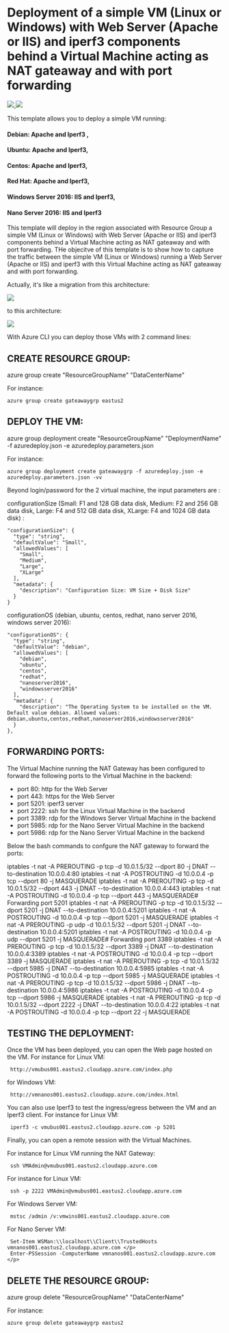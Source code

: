 # Deployment of a simple VM (Linux or Windows) with Web Server (Apache or IIS) and iperf3 components behind a Virtual Machine acting as NAT gateaway and with port forwarding

<a href="https://portal.azure.com/#create/Microsoft.Template/uri/https%3A%2F%2Fraw.githubusercontent.com%2Fflecoqui%2Fazure%2Fmaster%2Fazure-quickstart-templates%2F101-vm-bridge-linux%2Fazuredeploy.json" target="_blank">
    <img src="http://azuredeploy.net/deploybutton.png"/>
</a>
<a href="http://armviz.io/#/?load=https%3A%2F%2Fraw.githubusercontent.com%2Fflecoqui%2Fazure%2Fmaster%2Fazure-quickstart-templates%2F101-vm-bridge-linux%2Fazuredeploy.json" target="_blank">
    <img src="http://armviz.io/visualizebutton.png"/>
</a>


This template allows you to deploy a simple VM running: </p>
#### Debian: Apache and Iperf3 ,
#### Ubuntu: Apache and Iperf3, 
#### Centos: Apache and Iperf3, 
#### Red Hat: Apache and Iperf3,
#### Windows Server 2016: IIS and Iperf3,
#### Nano Server 2016: IIS and Iperf3
This template will deploy in the region associated with Resource Group a simple VM (Linux or Windows) with Web Server (Apache or IIS) and iperf3 components behind a Virtual Machine acting as NAT gateaway and with port forwarding.
THe objecitve of this template is to show how to capture the traffic between the simple VM (Linux or Windows) running a Web Server (Apache or IIS) and iperf3 with this Virtual Machine acting as NAT gateaway and with port forwarding.

Actually, it's like a migration from this architecture:

![](https://raw.githubusercontent.com/flecoqui/azure/master/azure-quickstart-templates/101-vm-bridge-linux/Docs/1-architecture.png)

to this architecture:

![](https://raw.githubusercontent.com/flecoqui/azure/master/azure-quickstart-templates/101-vm-bridge-linux/Docs/2-architecture.png)


With Azure CLI you can deploy those VMs with 2 command lines:

## CREATE RESOURCE GROUP:
azure group create "ResourceGroupName" "DataCenterName"

For instance:

    azure group create gateawaygrp eastus2

## DEPLOY THE VM:
azure group deployment create "ResourceGroupName" "DeploymentName"  -f azuredeploy.json -e azuredeploy.parameters.json

For instance:

    azure group deployment create gateawaygrp -f azuredeploy.json -e azuredeploy.parameters.json -vv

Beyond login/password for the 2 virtual machine, the input parameters are :</p>
configurationSize (Small: F1 and 128 GB data disk, Medium: F2 and 256 GB data disk, Large: F4 and 512 GB data disk, XLarge: F4 and 1024 GB data disk) : 

    "configurationSize": {
      "type": "string",
      "defaultValue": "Small",
      "allowedValues": [
        "Small",
        "Medium",
        "Large",
        "XLarge"
      ],
      "metadata": {
        "description": "Configuration Size: VM Size + Disk Size"
      }
    }

configurationOS (debian, ubuntu, centos, redhat, nano server 2016, windows server 2016): 

    "configurationOS": {
      "type": "string",
      "defaultValue": "debian",
      "allowedValues": [
        "debian",
        "ubuntu",
        "centos",
        "redhat",
        "nanoserver2016",
        "windowsserver2016"
      ],
      "metadata": {
        "description": "The Operating System to be installed on the VM. Default value debian. Allowed values: debian,ubuntu,centos,redhat,nanoserver2016,windowsserver2016"
      }
    },

## FORWARDING PORTS:
The Virtual Machine running the NAT Gateway has been configured to forward the following ports to the Virtual Machine in the backend:
- port 80:		http for the Web Server 
- port 443:		https for the Web Server 
- port 5201:	iperf3 server
- port 2222:	ssh for the Linux Virtual Machine in the backend
- port 3389:	rdp for the Windows Server Virtual Machine in the backend
- port 5985:	rdp for the Nano Server Virtual Machine in the backend
- port 5986:	rdp for the Nano Server Virtual Machine in the backend


Below the bash commands to confgure the NAT gateway to forward the ports:


   iptables -t nat -A PREROUTING -p tcp  -d 10.0.1.5/32 --dport 80 -j DNAT --to-destination 10.0.0.4:80
   iptables -t nat -A POSTROUTING  -d 10.0.0.4 -p tcp --dport 80 -j MASQUERADE
   iptables -t nat -A PREROUTING -p tcp  -d 10.0.1.5/32 --dport 443 -j DNAT --to-destination 10.0.0.4:443
   iptables -t nat -A POSTROUTING  -d 10.0.0.4 -p tcp --dport 443 -j MASQUERADE# Forwarding port 5201
   iptables -t nat -A PREROUTING -p tcp  -d 10.0.1.5/32 --dport 5201 -j DNAT --to-destination 10.0.0.4:5201
   iptables -t nat -A POSTROUTING  -d 10.0.0.4 -p tcp --dport 5201 -j MASQUERADE
   iptables -t nat -A PREROUTING -p udp  -d 10.0.1.5/32 --dport 5201 -j DNAT --to-destination 10.0.0.4:5201
   iptables -t nat -A POSTROUTING  -d 10.0.0.4 -p udp --dport 5201 -j MASQUERADE# Forwarding port 3389
   iptables -t nat -A PREROUTING -p tcp  -d 10.0.1.5/32 --dport 3389 -j DNAT --to-destination 10.0.0.4:3389
   iptables -t nat -A POSTROUTING  -d 10.0.0.4 -p tcp --dport 3389 -j MASQUERADE
   iptables -t nat -A PREROUTING -p tcp  -d 10.0.1.5/32 --dport 5985 -j DNAT --to-destination 10.0.0.4:5985
   iptables -t nat -A POSTROUTING  -d 10.0.0.4 -p tcp --dport 5985 -j MASQUERADE
   iptables -t nat -A PREROUTING -p tcp  -d 10.0.1.5/32 --dport 5986 -j DNAT --to-destination 10.0.0.4:5986
   iptables -t nat -A POSTROUTING  -d 10.0.0.4 -p tcp --dport 5986 -j MASQUERADE
   iptables -t nat -A PREROUTING -p tcp  -d 10.0.1.5/32 --dport 2222 -j DNAT --to-destination 10.0.0.4:22
   iptables -t nat -A POSTROUTING  -d 10.0.0.4 -p tcp --dport 22 -j MASQUERADE



## TESTING THE DEPLOYMENT:
Once the VM has been deployed, you can open the Web page hosted on the VM.
For instance for Linux VM:

     http://vmubus001.eastus2.cloudapp.azure.com/index.php 

for Windows VM:

     http://vmnanos001.eastus2.cloudapp.azure.com/index.html 

</p>
You can also use Iperf3 to test the ingress/egress between the VM and an Iperf3 client.
For instance for Linux VM:

     iperf3 -c vmubus001.eastus2.cloudapp.azure.com -p 5201

</p>
Finally, you can open a remote session with the Virtual Machines.

For instance for Linux VM running the NAT Gateway:

     ssh VMAdmin@vmubus001.eastus2.cloudapp.azure.com

For instance for Linux VM:

     ssh -p 2222 VMAdmin@vmubus001.eastus2.cloudapp.azure.com

For Windows Server VM:

     mstsc /admin /v:vmwins001.eastus2.cloudapp.azure.com

For Nano Server VM:

     Set-Item WSMan:\\localhost\\Client\\TrustedHosts vmnanos001.eastus2.cloudapp.azure.com </p>
     Enter-PSSession -ComputerName vmnanos001.eastus2.cloudapp.azure.com </p>


## DELETE THE RESOURCE GROUP:
azure group delete "ResourceGroupName" "DataCenterName"

For instance:

    azure group delete gateawaygrp eastus2
